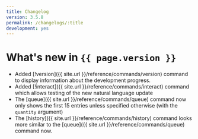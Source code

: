 ```yaml
---
title: Changelog
version: 3.5.8
permalink: /changelogs/:title
development: yes
---
```


# What's new in `{{ page.version }}`
- Added [!version]({{ site.url }}/reference/commands/version) command to display information about the development progress.
- Added [!interact]({{ site.url }}/reference/commands/interact) command which allows testing of the new natural language update
- The [queue]({{ site.url }}/reference/commands/queue) command now only shows the first 15 entries unless specified otherwise (with the `quantity` argument)
- The [history]({{ site.url }}/reference/commands/history) command looks more similar to the [queue]({{ site.url }}/reference/commands/queue) command now.
